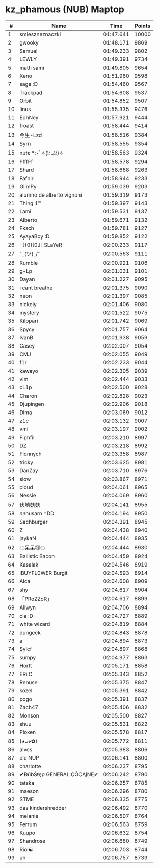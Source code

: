 # kz_phamous (NUB) Maptop

|  # | Name | Time | Points |
|-------------- | -------------- | -------------- | -------------- | 
| 1 | smieszneznaczki | 01:47.641 | 10000 | 
| 2 | gwooky | 01:48.171 | 9869 | 
| 3 | Samuel | 01:49.233 | 9802 | 
| 4 | LEWLY | 01:49.391 | 9734 | 
| 5 | matti sami | 01:49.805 | 9654 | 
| 6 | Xeno | 01:51.960 | 9598 | 
| 7 | sage :D | 01:54.460 | 9567 | 
| 8 | Trackpad | 01:54.608 | 9537 | 
| 9 | Orbit | 01:54.852 | 9507 | 
| 10 | linus | 01:55.335 | 9476 | 
| 11 | EphNey | 01:57.921 | 9444 | 
| 12 | froast | 01:58.444 | 9414 | 
| 13 | 今生-Lzd | 01:58.516 | 9384 | 
| 14 | Syrn | 01:58.555 | 9354 | 
| 15 | nuts *:･ﾟ✧(ꈍᴗꈍ)✧ | 01:58.563 | 9324 | 
| 16 | FfffFf | 01:58.578 | 9294 | 
| 17 | Shard | 01:58.668 | 9263 | 
| 18 | Fafnir | 01:58.944 | 9233 | 
| 19 | GiimPy | 01:59.039 | 9203 | 
| 20 | alumno de alberto vignoni | 01:59.319 | 9173 | 
| 21 | Thing 1™ | 01:59.397 | 9143 | 
| 22 | Lami | 01:59.531 | 9137 | 
| 23 | Alberto | 01:59.671 | 9132 | 
| 24 | Fksch | 01:59.781 | 9127 | 
| 25 | AyayaBoy :D | 01:59.852 | 9122 | 
| 26 | -}{0}{0JI_SLaYeR- | 02:00.233 | 9117 | 
| 27 | ¯\_(ツ)_/¯ | 02:00.563 | 9111 | 
| 28 | Rumble | 02:00.921 | 9106 | 
| 29 | g-Lp | 02:01.031 | 9101 | 
| 30 | Dayan | 02:01.227 | 9095 | 
| 31 | i cant breathe | 02:01.375 | 9090 | 
| 32 | neon | 02:01.397 | 9085 | 
| 33 | nickely | 02:01.406 | 9080 | 
| 34 | mystery | 02:01.522 | 9075 | 
| 35 | Kilppari | 02:01.742 | 9069 | 
| 36 | Spycy | 02:01.757 | 9064 | 
| 37 | IvanB | 02:01.938 | 9059 | 
| 38 | Casey | 02:02.007 | 9054 | 
| 39 | CMJ | 02:02.055 | 9049 | 
| 40 | f1r | 02:02.233 | 9044 | 
| 41 | kawayo | 02:02.305 | 9039 | 
| 42 | vlm | 02:02.444 | 9033 | 
| 43 | cL1p | 02:02.500 | 9028 | 
| 44 | Charon | 02:02.828 | 9023 | 
| 45 | Djupingen | 02:02.906 | 9018 | 
| 46 | Dima | 02:03.069 | 9012 | 
| 47 | z1c | 02:03.132 | 9007 | 
| 48 | vmi | 02:03.197 | 9002 | 
| 49 | Fiphfil | 02:03.210 | 8997 | 
| 50 | DZ | 02:03.218 | 8992 | 
| 51 | Flonnych | 02:03.358 | 8987 | 
| 52 | tricky | 02:03.625 | 8981 | 
| 53 | DanZay | 02:03.710 | 8976 | 
| 54 | slow | 02:03.867 | 8971 | 
| 55 | cloud | 02:04.061 | 8965 | 
| 56 | Nessie | 02:04.069 | 8960 | 
| 57 | 伏地菇菇 | 02:04.141 | 8955 | 
| 58 | $ne$nusarn =DD | 02:04.194 | 8950 | 
| 59 | Sachburger | 02:04.391 | 8945 | 
| 60 | Z | 02:04.438 | 8940 | 
| 61 | jaykaN | 02:04.444 | 8935 | 
| 62 | ☁呆呆椰☁ | 02:04.444 | 8930 | 
| 63 | Ballistic Bacon | 02:04.459 | 8924 | 
| 64 | Kasalak | 02:04.546 | 8919 | 
| 65 | iBUYFL0WER Burgit | 02:04.593 | 8914 | 
| 66 | Alca | 02:04.608 | 8909 | 
| 67 | shy | 02:04.617 | 8904 | 
| 68 | 「PRoZZoR」 | 02:04.617 | 8899 | 
| 69 | Ailwyn | 02:04.706 | 8894 | 
| 70 | cia :D | 02:04.727 | 8889 | 
| 71 | white wizard | 02:04.819 | 8884 | 
| 72 | dungeek | 02:04.843 | 8878 | 
| 73 | a | 02:04.894 | 8873 | 
| 74 | Sylcf | 02:04.897 | 8868 | 
| 75 | sumpy | 02:04.977 | 8863 | 
| 76 | Hortt | 02:05.171 | 8858 | 
| 77 | ERiiC | 02:05.343 | 8852 | 
| 78 | Renuse | 02:05.375 | 8847 | 
| 79 | közel | 02:05.391 | 8842 | 
| 80 | pogo | 02:05.391 | 8837 | 
| 81 | Zach47 | 02:05.406 | 8832 | 
| 82 | Monson | 02:05.500 | 8827 | 
| 83 | shuu | 02:05.531 | 8822 | 
| 84 | Ploxen | 02:05.578 | 8817 | 
| 85 | (◕ᴗ◕✿) | 02:05.772 | 8811 | 
| 86 | alves | 02:05.983 | 8806 | 
| 87 | ele NUP | 02:06.141 | 8800 | 
| 88 | charlotte | 02:06.237 | 8795 | 
| 89 | ✔ĐûbŠŧęp GENERAL ÇŌÇĄĮŅĘ✔ | 02:06.242 | 8790 | 
| 90 | tatska | 02:06.257 | 8785 | 
| 91 | maeson | 02:06.296 | 8780 | 
| 92 | STME | 02:06.335 | 8775 | 
| 93 | das kindershredder | 02:06.492 | 8770 | 
| 94 | melanie | 02:06.507 | 8764 | 
| 95 | Ferrum | 02:06.563 | 8759 | 
| 96 | Kuupo | 02:06.632 | 8754 | 
| 97 | Shandrose | 02:06.680 | 8749 | 
| 98 | Riol☯ | 02:06.703 | 8744 | 
| 99 | uh | 02:06.757 | 8739 | 

